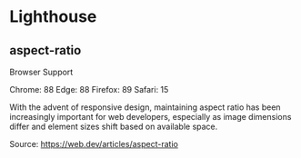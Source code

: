 # Lighthouse

## aspect-ratio

Browser Support

Chrome: 88
Edge: 88
Firefox: 89
Safari: 15

With the advent of responsive design, maintaining aspect ratio has been increasingly important for web developers, especially as image dimensions differ and element sizes shift based on available space.

Source: https://web.dev/articles/aspect-ratio
